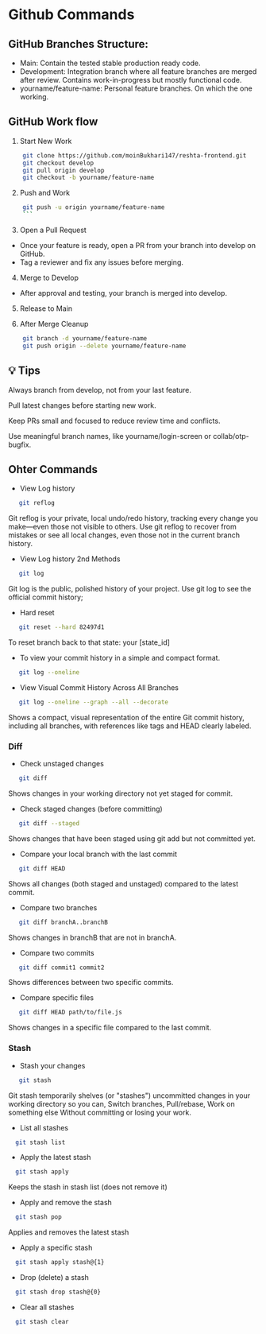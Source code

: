 # Github Commands


## GitHub Branches Structure:

- Main: Contain the tested stable production ready code.
- Development: Integration branch where all feature branches are merged after review. Contains work-in-progress but mostly functional code.
- yourname/feature-name: Personal feature branches. On which the one working.

## GitHub Work flow

1. Start New Work

```bash
    git clone https://github.com/moinBukhari147/reshta-frontend.git
    git checkout develop
    git pull origin develop
    git checkout -b yourname/feature-name
```

2. Push and Work

````bash
    git push -u origin yourname/feature-name
    ```
````

3. Open a Pull Request

- Once your feature is ready, open a PR from your branch into develop on GitHub.
- Tag a reviewer and fix any issues before merging.

4. Merge to Develop

- After approval and testing, your branch is merged into develop.

5. Release to Main

6. After Merge Cleanup

```bash
    git branch -d yourname/feature-name
    git push origin --delete yourname/feature-name

```

## 💡 Tips

Always branch from develop, not from your last feature.

Pull latest changes before starting new work.

Keep PRs small and focused to reduce review time and conflicts.

Use meaningful branch names, like yourname/login-screen or collab/otp-bugfix.

## Ohter Commands

- View Log history

```bash
   git reflog
```
Git reflog is your private, local undo/redo history, tracking every change you make—even those not visible to others.
Use git reflog to recover from mistakes or see all local changes, even those not in the current branch history.


- View Log history 2nd Methods

```bash
   git log
```
Git log is the public, polished history of your project.
Use git log to see the official commit history; 

- Hard reset

```bash
   git reset --hard 82497d1
```
To reset branch back to that state: your [state_id]

- To view your commit history in a simple and compact format.

```bash
   git log --oneline
```
- View Visual Commit History Across All Branches
  
```bash
   git log --oneline --graph --all --decorate
```
Shows a compact, visual representation of the entire Git commit history, including all branches, with references like tags and HEAD clearly labeled.

### Diff

- Check unstaged changes
```bash
   git diff
```
Shows changes in your working directory not yet staged for commit.

- Check staged changes (before committing)
```bash
   git diff --staged
```
Shows changes that have been staged using git add but not committed yet.

- Compare your local branch with the last commit
```bash
   git diff HEAD
```
Shows all changes (both staged and unstaged) compared to the latest commit.

- Compare two branches
```bash
   git diff branchA..branchB
```
Shows changes in branchB that are not in branchA.

- Compare two commits
```bash
   git diff commit1 commit2
```
Shows differences between two specific commits.

- Compare specific files
```bash
   git diff HEAD path/to/file.js
```
Shows changes in a specific file compared to the last commit.

### Stash

- Stash your changes
```bash
   git stash
```
Git stash temporarily shelves (or "stashes") uncommitted changes in your working directory so you can, Switch branches, Pull/rebase, Work on something else Without committing or losing your work.

- List all stashes
```bash
  git stash list
```

- Apply the latest stash
```bash
  git stash apply
```
Keeps the stash in stash list (does not remove it)

-  Apply and remove the stash
```bash
  git stash pop
```
Applies and removes the latest stash
-  Apply a specific stash
```bash
  git stash apply stash@{1}
```
-  Drop (delete) a stash
```bash
  git stash drop stash@{0}
```
-  Clear all stashes
```bash
  git stash clear
```

  


  
  
  



